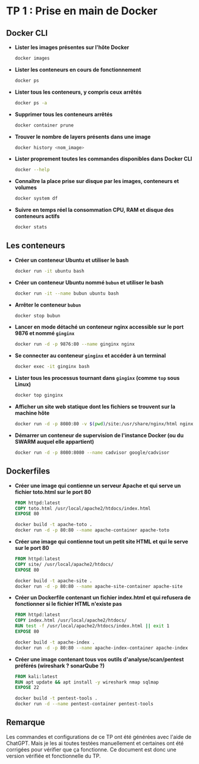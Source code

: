 # TP 1 : Prise en main de Docker

## Docker CLI

- **Lister les images présentes sur l'hôte Docker**
  ```sh
  docker images
  ```

- **Lister les conteneurs en cours de fonctionnement**
  ```sh
  docker ps
  ```

- **Lister tous les conteneurs, y compris ceux arrêtés**
  ```sh
  docker ps -a
  ```

- **Supprimer tous les conteneurs arrêtés**
  ```sh
  docker container prune
  ```

- **Trouver le nombre de layers présents dans une image**
  ```sh
  docker history <nom_image>
  ```

- **Lister proprement toutes les commandes disponibles dans Docker CLI**
  ```sh
  docker --help
  ```

- **Connaître la place prise sur disque par les images, conteneurs et volumes**
  ```sh
  docker system df
  ```

- **Suivre en temps réel la consommation CPU, RAM et disque des conteneurs actifs**
  ```sh
  docker stats
  ```

## Les conteneurs

- **Créer un conteneur Ubuntu et utiliser le bash**
  ```sh
  docker run -it ubuntu bash
  ```

- **Créer un conteneur Ubuntu nommé `bubun` et utiliser le bash**
  ```sh
  docker run -it --name bubun ubuntu bash
  ```

- **Arrêter le conteneur `bubun`**
  ```sh
  docker stop bubun
  ```

- **Lancer en mode détaché un conteneur nginx accessible sur le port 9876 et nommé `ginginx`**
  ```sh
  docker run -d -p 9876:80 --name ginginx nginx
  ```

- **Se connecter au conteneur `ginginx` et accéder à un terminal**
  ```sh
  docker exec -it ginginx bash
  ```

- **Lister tous les processus tournant dans `ginginx` (comme `top` sous Linux)**
  ```sh
  docker top ginginx
  ```

- **Afficher un site web statique dont les fichiers se trouvent sur la machine hôte**
  ```sh
  docker run -d -p 8080:80 -v $(pwd)/site:/usr/share/nginx/html nginx
  ```

- **Démarrer un conteneur de supervision de l'instance Docker (ou du SWARM auquel elle appartient)**
  ```sh
  docker run -d -p 8080:8080 --name cadvisor google/cadvisor
  ```

## Dockerfiles

- **Créer une image qui contienne un serveur Apache et qui serve un fichier toto.html sur le port 80**
  ```dockerfile
  FROM httpd:latest
  COPY toto.html /usr/local/apache2/htdocs/index.html
  EXPOSE 80
  ```
  ```sh
  docker build -t apache-toto .
  docker run -d -p 80:80 --name apache-container apache-toto
  ```

- **Créer une image qui contienne tout un petit site HTML et qui le serve sur le port 80**
  ```dockerfile
  FROM httpd:latest
  COPY site/ /usr/local/apache2/htdocs/
  EXPOSE 80
  ```
  ```sh
  docker build -t apache-site .
  docker run -d -p 80:80 --name apache-site-container apache-site
  ```

- **Créer un Dockerfile contenant un fichier index.html et qui refusera de fonctionner si le fichier HTML n'existe pas**
  ```dockerfile
  FROM httpd:latest
  COPY index.html /usr/local/apache2/htdocs/
  RUN test -f /usr/local/apache2/htdocs/index.html || exit 1
  EXPOSE 80
  ```
  ```sh
  docker build -t apache-index .
  docker run -d -p 80:80 --name apache-index-container apache-index
  ```

- **Créer une image contenant tous vos outils d'analyse/scan/pentest préférés (wireshark ? sonarQube ?)**
  ```dockerfile
  FROM kali:latest
  RUN apt update && apt install -y wireshark nmap sqlmap
  EXPOSE 22
  ```
  ```sh
  docker build -t pentest-tools .
  docker run -d --name pentest-container pentest-tools
  ```

## Remarque

Les commandes et configurations de ce TP ont été générées avec l'aide de ChatGPT. Mais je les ai toutes testées manuellement et certaines ont été corrigées pour vérifier que ça fonctionne. Ce document est donc une version vérifiée et fonctionnelle du TP.
